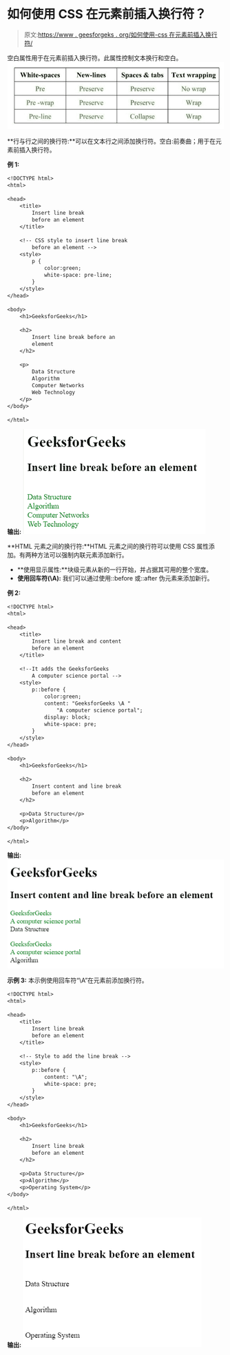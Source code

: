 # 如何使用 CSS 在元素前插入换行符？

> 原文:[https://www . geesforgeks . org/如何使用-css 在元素前插入换行符/](https://www.geeksforgeeks.org/how-to-insert-line-break-before-an-element-using-css/)

空白属性用于在元素前插入换行符。此属性控制文本换行和空白。
![](img/83f77db14741ac087d07a40a8c2054e5.png)

**行与行之间的换行符:**可以在文本行之间添加换行符。空白:前奏曲；用于在元素前插入换行符。

**例 1:**

```
<!DOCTYPE html>
<html>

<head>
    <title>
        Insert line break
        before an element
    </title>

    <!-- CSS style to insert line break
        before an element -->
    <style>
        p { 
            color:green;
            white-space: pre-line;
        }
    </style>
</head>

<body>
    <h1>GeeksforGeeks</h1>

    <h2>
        Insert line break before an 
        element
    </h2>

    <p>
        Data Structure
        Algorithm
        Computer Networks
        Web Technology
    </p>
</body>

</html>                    
```

**输出:**
![](img/ffabdf4fa3be79d3d669b35a2a698fb8.png)

**HTML 元素之间的换行符:**HTML 元素之间的换行符可以使用 CSS 属性添加。有两种方法可以强制内联元素添加新行。

*   **使用显示属性:**块级元素从新的一行开始，并占据其可用的整个宽度。
*   **使用回车符(\A):** 我们可以通过使用::before 或::after 伪元素来添加新行。

**例 2:**

```
<!DOCTYPE html>
<html>

<head>
    <title>
        Insert line break and content
        before an element
    </title>

    <!--It adds the GeeksforGeeks
        A computer science portal -->
    <style>
        p::before {
            color:green;
            content: "GeeksforGeeks \A "
                "A computer science portal";
            display: block;
            white-space: pre;
        }
    </style>
</head>

<body>
    <h1>GeeksforGeeks</h1>

    <h2>
        Insert content and line break
        before an element
    </h2>

    <p>Data Structure</p>
    <p>Algorithm</p>
</body>

</html>                    
```

**输出:**
![](img/17fc5dcc4f474f87f4268a2e5921df55.png)

**示例 3:** 本示例使用回车符“\A”在元素前添加换行符。

```
<!DOCTYPE html>
<html>

<head>
    <title>
        Insert line break
        before an element
    </title>

    <!-- Style to add the line break -->
    <style>
        p::before {
            content: "\A";
            white-space: pre;
        }
    </style>
</head>

<body>
    <h1>GeeksforGeeks</h1>

    <h2>
        Insert line break
        before an element
    </h2>

    <p>Data Structure</p>
    <p>Algorithm</p>
    <p>Operating System</p>
</body>

</html>                    
```

**输出:**
![](img/f1b4937ecadbe34668b398f42e7b4a92.png)